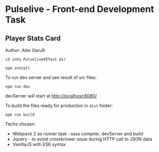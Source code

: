 # Pulselive - Front-end Development Task

## Player Stats Card 

Author: Alex Garulli

`cd into PulseliveFETest dir`

`npm install`

To run dev server and see result of src files:

`npm run dev`

devServer will start at [http://localhost:8080/](http://localhost:8080/)

To build the files ready for production in `dist` folder:

`npm run build`

Techs chosen:
* Webpack 2 as runner task : sass compiler, devServer and build
* Jquery - to avoid crossbrower issue during HTTP call to JSON data
* VanillaJS with ES6 syntax
